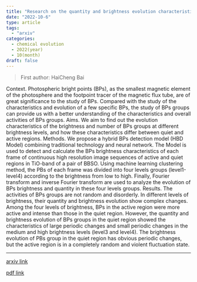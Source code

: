 ```yaml
---
title: "Research on the quantity and brightness evolution characteristics of Photospheric Bright Points groups"
date: "2022-10-6"
type: article
tags:
  - "arxiv"
categories:
  - chemical evolution
  - 2022(year)
  - 10(month)
draft: false
---
```

> First author: HaiCheng Bai

 Context. Photospheric bright points (BPs), as the smallest magnetic element
of the photosphere and the footpoint tracer of the magnetic flux tube, are of
great significance to the study of BPs. Compared with the study of the
characteristics and evolution of a few specific BPs, the study of BPs groups
can provide us with a better understanding of the characteristics and overall
activities of BPs groups. Aims. We aim to find out the evolution
characteristics of the brightness and number of BPs groups at different
brightness levels, and how these characteristics differ between quiet and
active regions. Methods. We propose a hybrid BPs detection model (HBD Model)
combining traditional technology and neural network. The Model is used to
detect and calculate the BPs brightness characteristics of each frame of
continuous high resolution image sequences of active and quiet regions in
TiO-band of a pair of BBSO. Using machine learning clustering method, the PBs
of each frame was divided into four levels groups (level1-level4) according to
the brightness from low to high. Finally, Fourier transform and inverse Fourier
transform are used to analyze the evolution of BPs brightness and quantity in
these four levels groups. Results. The activities of BPs groups are not random
and disorderly. In different levels of brightness, their quantity and
brightness evolution show complex changes. Among the four levels of brightness,
BPs in the active region were more active and intense than those in the quiet
region. However, the quantity and brightness evolution of BPs groups in the
quiet region showed the characteristics of large periodic changes and small
periodic changes in the medium and high brightness levels (level3 and level4).
The brightness evolution of PBs group in the quiet region has obvious periodic
changes, but the active region is in a completely random and violent
fluctuation state.

---
[arxiv link](http://arxiv.org/abs/2210.02635v1)

[pdf link](http://arxiv.org/pdf/2210.02635v1)
